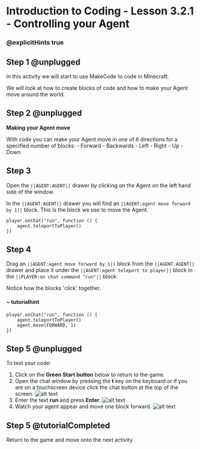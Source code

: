 # Introduction to Coding - Lesson 3.2.1 - Controlling your Agent

### @explicitHints true

## Step 1 @unplugged
In this activity we will start to use MakeCode to code in Minecraft.

We will look at how to create blocks of code and how to make your Agent move around the world.

## Step 2 @unplugged
**Making your Agent move**

With code you can make your Agent move in one of 6 directions for a specified number of blocks:
	- Forward
	- Backwards
	- Left
	- Right
	- Up
	- Down

## Step 3 
Open the ``||AGENT:AGENT||``  drawer by clicking on the Agent on the left hand side of the window.

In the ``||AGENT:AGENT||`` drawer you will find an ``||AGENT:agent move forward by 1||`` block. This is the block we use to move the Agent.
```template
player.onChat("run", function () {
    agent.teleportToPlayer()
})
```

## Step 4
Drag an ``||AGENT:agent move forward by 1||`` block from the ``||AGENT:AGENT||`` drawer and place it under the ``||AGENT:agent teleport to player||`` block in the ``||PLAYER:on chat command "run"||`` block.

Notice how the blocks 'click' together.
#### ~ tutorialhint
```blocks
player.onChat("run", function () {
    agent.teleportToPlayer()
    agent.move(FORWARD, 1)
})
```

## Step 5 @unplugged
To test your code:
1. Click on the **Green Start button** below to return to the game.
2. Open the chat window by pressing the **t** key on the keyboard or if you are on a touchscreen device click the chat button at the top of the screen.
![alt text](https://intro.codingcredentials.com/Lesson3/3.2.1/images/1.jpg?raw=true "Run")
3. Enter the text **run** and press **Enter**.
![alt text](https://intro.codingcredentials.com/Lesson3/3.2.1/images/2.jpg?raw=true "Run")
4. Watch your agent appear and move one block forward.
![alt text](https://intro.codingcredentials.com/Lesson3/3.2.1/images/3.jpg?raw=true "Run")

## Step 5 @tutorialCompleted
Return to the game and move onto the next activity
